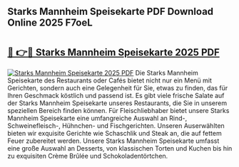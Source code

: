 ## Starks Mannheim Speisekarte PDF Download Online 2025 F7oeL

# <h2><a href="http://gccb1b.nevu.top/?p=Starks+Mannheim+Speisekarte">🔗 👉🔴 Starks Mannheim Speisekarte 2025 PDF</a></h2>

[![Starks Mannheim Speisekarte 2025 PDF](https://i.imgur.com/dBaPXMq.png)](http://gccb1b.nevu.top/?p=Starks+Mannheim+Speisekarte)
Die Starks Mannheim Speisekarte des Restaurants oder Cafés bietet nicht nur ein Menü mit Gerichten, sondern auch eine Gelegenheit für Sie, etwas zu finden, das für Ihren Geschmack köstlich und passend ist. Es gibt viele frische Salate auf der Starks Mannheim Speisekarte unseres Restaurants, die Sie in unserem speziellen Bereich finden können. Für Fleischliebhaber bietet unsere Starks Mannheim Speisekarte eine umfangreiche Auswahl an Rind-, Schweinefleisch-, Hühnchen- und Fischgerichten. Unseren Auserwählten bieten wir exquisite Gerichte wie Schaschlik und Steak an, die auf fettem Feuer zubereitet werden. Unsere Starks Mannheim Speisekarte umfasst eine große Auswahl an Desserts, von klassischen Torten und Kuchen bis hin zu exquisiten Crème Brûlée und Schokoladentörtchen.
